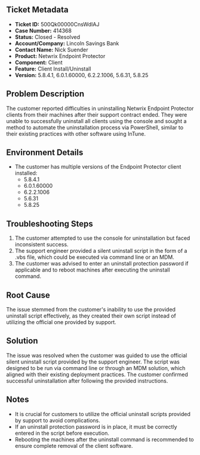 ## Ticket Metadata
- **Ticket ID:** 500Qk00000CnsWdIAJ
- **Case Number:** 414368
- **Status:** Closed - Resolved
- **Account/Company:** Lincoln Savings Bank
- **Contact Name:** Nick Suender
- **Product:** Netwrix Endpoint Protector
- **Component:** Client
- **Feature:** Client Install/Uninstall
- **Version:** 5.8.4.1, 6.0.1.60000, 6.2.2.1006, 5.6.31, 5.8.25

## Problem Description
The customer reported difficulties in uninstalling Netwrix Endpoint Protector clients from their machines after their support contract ended. They were unable to successfully uninstall all clients using the console and sought a method to automate the uninstallation process via PowerShell, similar to their existing practices with other software using InTune.

## Environment Details
- The customer has multiple versions of the Endpoint Protector client installed:
  - 5.8.4.1
  - 6.0.1.60000
  - 6.2.2.1006
  - 5.6.31
  - 5.8.25

## Troubleshooting Steps
1. The customer attempted to use the console for uninstallation but faced inconsistent success.
2. The support engineer provided a silent uninstall script in the form of a .vbs file, which could be executed via command line or an MDM.
3. The customer was advised to enter an uninstall protection password if applicable and to reboot machines after executing the uninstall command.

## Root Cause
The issue stemmed from the customer's inability to use the provided uninstall script effectively, as they created their own script instead of utilizing the official one provided by support.

## Solution
The issue was resolved when the customer was guided to use the official silent uninstall script provided by the support engineer. The script was designed to be run via command line or through an MDM solution, which aligned with their existing deployment practices. The customer confirmed successful uninstallation after following the provided instructions.

## Notes
- It is crucial for customers to utilize the official uninstall scripts provided by support to avoid complications.
- If an uninstall protection password is in place, it must be correctly entered in the script before execution.
- Rebooting the machines after the uninstall command is recommended to ensure complete removal of the client software.